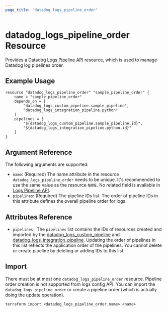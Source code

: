 ```yaml
---
page_title: "datadog_logs_pipeline_order"
---
```


# datadog_logs_pipeline_order Resource

Provides a Datadog [Logs Pipeline API](https://docs.datadoghq.com/api/v1/logs-pipelines/) resource, which is used to manage Datadog log pipelines order.

## Example Usage

```hcl
resource "datadog_logs_pipeline_order" "sample_pipeline_order" {
    name = "sample_pipeline_order"
    depends_on = [
        "datadog_logs_custom_pipeline.sample_pipeline",
        "datadog_logs_integration_pipeline.python"
    ]
    pipelines = [
        "${datadog_logs_custom_pipeline.sample_pipeline.id}",
        "${datadog_logs_integration_pipeline.python.id}"
    ]
}
```

## Argument Reference

The following arguments are supported:

- `name`: (Required) The name attribute in the resource `datadog_logs_pipeline_order` needs to be unique. It's recommended to use the same value as the resource `NAME`. No related field is available in [Logs Pipeline API](https://docs.datadoghq.com/api/v1/logs-pipelines/#get-pipeline-orderr).
- `pipelines`: (Required) The pipeline IDs list. The order of pipeline IDs in this attribute defines the overall pipeline order for logs.

## Attributes Reference

- `pipelines` : The `pipelines` list contains the IDs of resources created and imported by the [datadog_logs_custom_pipeline](logs_custom_pipeline.html#datadog_logs_custom_pipeline) and [datadog_logs_integration_pipeline](logs_integration_pipeline.html#datadog_logs_integration_pipeline). Updating the order of pipelines in this list reflects the application order of the pipelines. You cannot delete or create pipeline by deleting or adding IDs to this list.

## Import

There must be at most one `datadog_logs_pipeline_order` resource. Pipeline order creation is not supported from logs config API. You can import the `datadog_logs_pipeline_order` or create a pipeline order (which is actually doing the update operation).

```
terraform import <datadog_logs_pipeline_order.name> <name>
```
